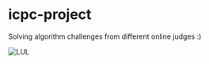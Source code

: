 # icpc-project
Solving algorithm challenges from different online judges :)

![LUL](https://i.imgur.com/3XOvDJq.png)
